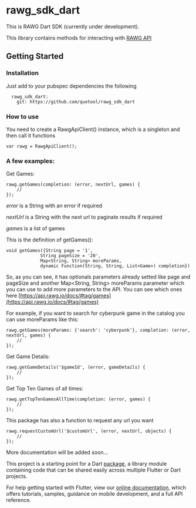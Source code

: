 # rawg_sdk_dart

This is RAWG Dart SDK (currently under development). 

This library contains methods for interacting with [RAWG API](https://rawg.io/apidocs)

## Getting Started

### Installation
Just add to your pubspec dependencies the following

```
  rawg_sdk_dart:
    git: https://github.com/quetool/rawg_sdk_dart
```

### How to use
You need to create a RawgApiClient() instance, which is a singleton and then call it functions

```
var rawg = RawgApiClient();

```

### A few examples:
Get Games:

```
rawg.getGames(completion: (error, nextUrl, games) {
	//
});
```

*error* is a String with an error if required

*nextUrl* is a String with the next url to paginate results if required

*games* is a list of games

This is the definition of getGames():

```
void getGames({String page = '1', 
			 String pageSize = '20', 
			 Map<String, String> moreParams, 
			 dynamic Function(String, String, List<Game>) completion})
```
So, as you can see, it has optionals parameters already setted like page and pageSize and another Map<String, String> moreParams parameter which you can use to add more parameters to the API. You can see which ones here [https://api.rawg.io/docs/#tag/games](https://api.rawg.io/docs/#tag/games)

For example, if you want to search for cyberpunk game in the catalog you can use moreParams like this:

```
rawg.getGames(moreParams: {'search': 'cyberpunk'}, completion: (error, nextUrl, games) {
	//
});
```

Get Game Details:

```
rawg.getGameDetails('$gameId', (error, gameDetails) {
	//
});
```

Get Top Ten Games of all times:

```
rawg.getTopTenGamesAllTime(completion: (error, games) {
	//
});
```

This package has also a function to request any url you want

```
rawg.requestCustomUrl('$customUrl', (error, nextUrl, objects) {
	//
});
```


More documentation will be added soon...

This project is a starting point for a Dart
[package](https://flutter.dev/developing-packages/),
a library module containing code that can be shared easily across
multiple Flutter or Dart projects.

For help getting started with Flutter, view our 
[online documentation](https://flutter.dev/docs), which offers tutorials, 
samples, guidance on mobile development, and a full API reference.


